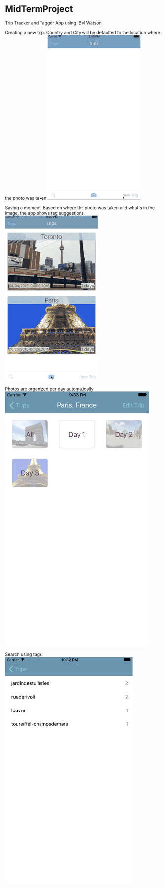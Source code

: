 # MidTermProject
Trip Tracker and Tagger App using IBM Watson

Creating a new trip. 
Country and  City will be defaulted to the location where the photo was taken
![alt tag](https://github.com/kidap/MidTermProject/blob/master/TripTracker_CreateTrip.gif)


Saving a moment.
Based on where the photo was taken and what's in the image, the app shows tag suggestions.
![alt tag](https://github.com/kidap/MidTermProject/blob/master/TripTracker_SaveMoment.gif)

Photos are organized per day automatically
![alt tag](https://github.com/kidap/MidTermProject/blob/master/TripTracker_BrowseTrip.png)

Search using tags
![alt tag](https://github.com/kidap/MidTermProject/blob/master/TripTracker_TagSearch.png)
